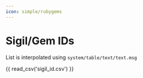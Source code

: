 ```yaml
---
icon: simple/rubygems
---
```


# Sigil/Gem IDs

List is interpolated using `system/table/text/text.msg`

{{ read_csv('sigil_id.csv') }}